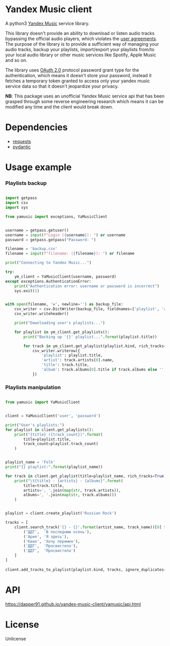 
# Yandex Music client

A python3 [Yandex Music](https://music.yandex.ru) service library.

This library doesn't provide an ability to download or listen audio tracks bypassing the
official audio players, which violates the [user agreements](https://yandex.ru/legal/music_termsofuse/). 
The purpose of the library is to provide a sufficient way of managing your audio tracks, backup your 
playlists, import/export your playlists from/to your local audio library or other music services 
like Spotify, Apple Music and so on.

The library uses [OAuth 2.0](https://oauth.net/2/) protocol password grant type for the authentication, 
which means it doesn't store your password, instead it fetches a temporary token granted to access only
your yandex music service data so that it doesn't jeopardize your privacy.

**NB**: This package uses an unofficial Yandex Music service api that has been grasped through some 
reverse engineering research which means it can be modified any time and the client would break down.

# Dependencies

* [requests](http://docs.python-requests.org)
* [pydantic](https://pydantic-docs.helpmanual.io)


# Usage example

### Playlists backup
```python

import getpass
import csv
import sys

from yamusic import exceptions, YaMusicClient


username = getpass.getuser()
username = input(f"Login ({username}): ") or username
password = getpass.getpass("Password: ")

filename = 'backup.csv'
filename = input(f"filename: ({filename}): ") or filename

print("Connecting to Yandex Music...")

try:
    ym_client = YaMusicClient(username, password)
except exceptions.AuthenticationError:
    print("Authentication error: username or password is incorrect")
    sys.exit(1)


with open(filename, 'w', newline='') as backup_file:
    csv_writer = csv.DictWriter(backup_file, fieldnames=['playlist', 'artist', 'title', 'album'])
    csv_writer.writeheader()

    print("Downloading user's playlists...")

    for playlist in ym_client.get_playlists():
        print("Backing up '{}' playlist...".format(playlist.title))

        for track in ym_client.get_playlist(playlist.kind, rich_tracks=True):
            csv_writer.writerow({
                'playlist': playlist.title,
                'artist': track.artists[0].name,
                'title': track.title,
                'album': track.albums[0].title if track.albums else '',
            })


```

### Playlists manipulation
```python

from yamusic import YaMusicClient


client = YaMusicClient('user', 'password')

print("User's playlists:")
for playlist in client.get_playlists():
    print("{title} ({track_count})".format(
        title=playlist.title,
        track_count=playlist.track_count)
    )


playlist_name = 'Folk'
print("{} playlist:".format(playlist_name))

for track in client.get_playlist(title=playlist_name, rich_tracks=True).tracks:
    print("\t{title} - {artists} - {albums}".format(
        title=track.title,
        artists=', '.join(map(str, track.artists)),
        albums=', '.join(map(str, track.albums)))
    )


playlist = client.create_playlist('Russian Rock')

tracks = [
    client.search_track('{} - {}'.format(artist_name, track_name))[0] for artist_name, track_name in [
        ('ДДТ',  'В последнюю осень'), 
        ('Ария', 'Я здесь'), 
        ('Кино', 'Хочу перемен'), 
        ('ДДТ',  'Просвистела'),
        ('ДДТ',  'Просвистела')
    ]
]
    
client.add_tracks_to_playlist(playlist.kind, tracks, ignore_duplicates=True)

```


# API

https://dapper91.github.io/yandex-music-client/yamusic/api.html

# License

Unlicense
